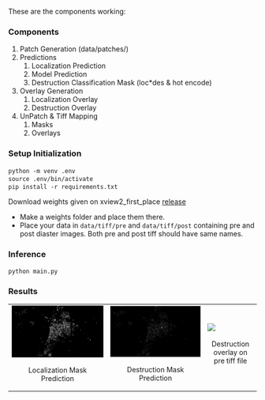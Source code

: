 These are the components working:
### Components
1. Patch Generation (data/patches/)
2. Predictions
    1. Localization Prediction
    2. Model Prediction
    3. Destruction Classification Mask (loc*des & hot encode)
3. Overlay Generation
    1. Localization Overlay
    2. Destruction Overlay
4. UnPatch & Tiff Mapping
    1. Masks
    2. Overlays

### Setup Initialization
```
python -m venv .env
source .env/bin/activate
pip install -r requirements.txt
```
Download weights given on xview2_first_place [release](https://github.com/DIUx-xView/xView2_first_place/releases)
- Make a weights folder and place them there.
- Place your data in  `data/tiff/pre` and `data/tiff/post` containing pre and post diaster images. Both pre and post tiff should have same names.
### Inference
```
python main.py
```
### Results
<table>
  <tr>
    <td>
      <!-- <img src="relative_path_to_image_1" alt="Image Description 1" /> -->
        <img src="assets/localization_mask.png">
        <p align="center">Localization Mask Prediction</p>
    </td>
    <td>
      <!-- <img src="relative_path_to_image_2" alt="Image Description 2" /> -->
  <img src="assets/destruction_mask.png">
      <p align="center">Destruction Mask Prediction</p>
    </td>
    <td>
      <!-- <img src="relative_path_to_image_3" alt="Image Description 3" /> -->
  <img src="assets/destruction_overlay.png">
      <p align="center">Destruction overlay on pre tiff file</p>
    </td>
  </tr>
</table>